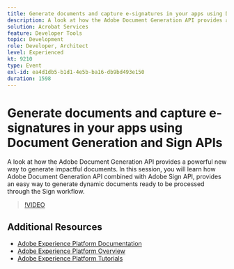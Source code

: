 ```yaml
---
title: Generate documents and capture e-signatures in your apps using Document Generation and Sign APIs
description: A look at how the Adobe Document Generation API provides a powerful new way to generate impactful documents. In this session, you will learn how Adobe Document Generation API combined with Adobe Sign API, provides an easy way to generate dynamic documents ready to be processed through the Sign workflow.
solution: Acrobat Services
feature: Developer Tools
topic: Development
role: Developer, Architect
level: Experienced
kt: 9210
type: Event
exl-id: ea4d1db5-b1d1-4e5b-ba16-db9bd493e150
duration: 1598
---
```

# Generate documents and capture e-signatures in your apps using Document Generation and Sign APIs

A look at how the Adobe Document Generation API provides a powerful new way to generate impactful documents. In this session, you will learn how Adobe Document Generation API combined with Adobe Sign API, provides an easy way to generate dynamic documents ready to be processed through the Sign workflow.

>[!VIDEO](https://video.tv.adobe.com/v/338094/?quality=12&learn=on&hidetitle=true)

## Additional Resources

- [Adobe Experience Platform Documentation](https://experienceleague.adobe.com/docs/experience-platform.html)
- [Adobe Experience Platform Overview](https://experienceleague.adobe.com/docs/experience-platform/landing/home.html)
- [Adobe Experience Platform Tutorials](https://experienceleague.adobe.com/docs/platform-learn/tutorials/overview.html?lang=en)
